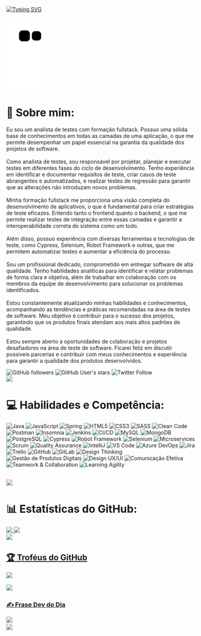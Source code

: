

[![Typing SVG](https://readme-typing-svg.herokuapp.com/?color=039535&size=50&center=true&vCenter=true&width=1000&lines=Olá,+Meu+Nome+é+Victor+Leão;Analista+de+Testes;+:%29)](https://git.io/typing-svg)


  ![Snake animation](https://github.com/yasminalves16/yasminalves16/blob/output/github-contribution-grid-snake.svg)


# 💫 Sobre mim:
Eu sou um analista de testes com formação fullstack. Possuo uma sólida base de conhecimentos em todas as camadas de uma aplicação, o que me permite desempenhar um papel essencial na garantia da qualidade dos projetos de software.
<br><br>
Como analista de testes, sou responsável por projetar, planejar e executar testes em diferentes fases do ciclo de desenvolvimento. Tenho experiência em identificar e documentar requisitos de teste, criar casos de teste abrangentes e automatizados, e realizar testes de regressão para garantir que as alterações não introduzam novos problemas.
<br><br>
Minha formação fullstack me proporciona uma visão completa do desenvolvimento de aplicativos, o que é fundamental para criar estratégias de teste eficazes. Entendo tanto o frontend quanto o backend, o que me permite realizar testes de integração entre essas camadas e garantir a interoperabilidade correta do sistema como um todo.
<br><br>
Além disso, possuo experiência com diversas ferramentas e tecnologias de teste, como Cypress, Selenium, Robot Framework e outras, que me permitem automatizar testes e aumentar a eficiência do processo.
<br><br>
Sou um profissional dedicado, comprometido em entregar software de alta qualidade. Tenho habilidades analíticas para identificar e relatar problemas de forma clara e objetiva, além de trabalhar em colaboração com os membros da equipe de desenvolvimento para solucionar os problemas identificados.
<br><br>
Estou constantemente atualizando minhas habilidades e conhecimentos, acompanhando as tendências e práticas recomendadas na área de testes de software. Meu objetivo é contribuir para o sucesso dos projetos, garantindo que os produtos finais atendam aos mais altos padrões de qualidade.
<br><br>
Estou sempre aberto a oportunidades de colaboração e projetos desafiadores na área de teste de software. Ficarei feliz em discutir possíveis parcerias e contribuir com meus conhecimentos e experiência para garantir a qualidade dos produtos desenvolvidos.


<div>
  <img alt="GitHub followers" src="https://img.shields.io/github/followers/leaovictor">
  <img alt="GitHub User's stars" src="https://img.shields.io/github/stars/leaovictor">
  <img alt="Twitter Follow" src="https://img.shields.io/twitter/follow/victorleaoreal">
</div>




<img src="https://user-images.githubusercontent.com/73097560/115834477-dbab4500-a447-11eb-908a-139a6edaec5c.gif">

# 💻 Habilidades e Competência:
![Java](https://img.shields.io/badge/Java-Programming_Language-007396.svg?style=for-the-badge&logo=java&logoColor=white)
![JavaScript](https://img.shields.io/badge/JavaScript-Programming_Language-F7DF1E.svg?style=for-the-badge&logo=javascript&logoColor=white)
![Spring](https://img.shields.io/badge/Spring-Framework-6DB33F.svg?style=for-the-badge&logo=spring&logoColor=white)
![HTML5](https://img.shields.io/badge/HTML5-Markup-FF4500.svg?style=for-the-badge&logo=html5&logoColor=white)
![CSS3](https://img.shields.io/badge/CSS3-Stylesheet-1572B6.svg?style=for-the-badge&logo=css3&logoColor=white)
![SASS](https://img.shields.io/badge/SASS-CSS_Preprocessor-CD6799.svg?style=for-the-badge&logo=sass&logoColor=white)
![Clean Code](https://img.shields.io/badge/Clean_Code-Principles-008000.svg?style=for-the-badge)
![Postman](https://img.shields.io/badge/Postman-API_Development-FF6C37.svg?style=for-the-badge&logo=postman&logoColor=white)
![Insomnia](https://img.shields.io/badge/Insomnia-API_Development-5849BE.svg?style=for-the-badge&logo=insomnia&logoColor=white)
![Jenkins](https://img.shields.io/badge/Jenkins-Automation-CB1F3F.svg?style=for-the-badge&logo=jenkins&logoColor=white)
![CI/CD](https://img.shields.io/badge/CI_CD-Continuous_Integration_Delivery-555555.svg?style=for-the-badge)
![MySQL](https://img.shields.io/badge/MySQL-Database-4479A1.svg?style=for-the-badge&logo=mysql&logoColor=white)
![MongoDB](https://img.shields.io/badge/MongoDB-NoSQL_Database-47A248.svg?style=for-the-badge&logo=mongodb&logoColor=white)
![PostgreSQL](https://img.shields.io/badge/PostgreSQL-Database-336791.svg?style=for-the-badge&logo=postgresql&logoColor=white)
![Cypress](https://img.shields.io/badge/Cypress-Testing-058a5e.svg?style=for-the-badge&logo=cypress&logoColor=white)
![Robot Framework](https://img.shields.io/badge/Robot_Framework-Automated_Testing-00C853.svg?style=for-the-badge&logo=robot-framework&logoColor=white)
![Selenium](https://img.shields.io/badge/Selenium-Web_Automation-43B02A.svg?style=for-the-badge&logo=selenium&logoColor=white)
![Microservices](https://img.shields.io/badge/Microservices-Architecture-FF6F00.svg?style=for-the-badge&logo=microservices&logoColor=white)
![Scrum](https://img.shields.io/badge/Scrum-Agile_Methodology-5849BE.svg?style=for-the-badge&logo=scrum&logoColor=white)
![Quality Assurance](https://img.shields.io/badge/Quality_Assurance-Testing-6D86B1.svg?style=for-the-badge&logo=quality-assurance&logoColor=white)
![IntelliJ](https://img.shields.io/badge/IntelliJ-IDE-000000.svg?style=for-the-badge&logo=intellij-idea&logoColor=white) 
![VS Code](https://img.shields.io/badge/VS_Code-IDE-007ACC.svg?style=for-the-badge&logo=visual-studio-code&logoColor=white)
![Azure DevOps](https://img.shields.io/badge/Azure_DevOps-Workflow-0078D7.svg?style=for-the-badge&logo=azure-devops&logoColor=white)
![Jira](https://img.shields.io/badge/Jira-Project_Management-0052CC.svg?style=for-the-badge&logo=jira&logoColor=white)
![Trello](https://img.shields.io/badge/Trello-Project_Management-0079BF.svg?style=for-the-badge&logo=trello&logoColor=white)
![GitHub](https://img.shields.io/badge/GitHub-Code_Repository-181717.svg?style=for-the-badge&logo=github&logoColor=white)
![GitLab](https://img.shields.io/badge/GitLab-Code_Repository-FCA121.svg?style=for-the-badge&logo=gitlab&logoColor=white)
![Design Thinking](https://img.shields.io/badge/Design_Thinking-Innovation-DD1C1A.svg?style=for-the-badge)
![Gestão de Produtos Digitais](https://img.shields.io/badge/Gestão_de_Produtos_Digitais-Product_Management-2C6CC4.svg?style=for-the-badge)
![Design UX/UI](https://img.shields.io/badge/Design_UX%2FUI-User_Experience-FF4088.svg?style=for-the-badge)
![Comunicação Efetiva](https://img.shields.io/badge/Comunicação_Efetiva-Effective_Communication-4AB197.svg?style=for-the-badge)
![Teamwork & Collaboration](https://img.shields.io/badge/Teamwork_%26_Collaboration-Collaborative_Work-FF9F00.svg?style=for-the-badge)
![Learning Agility](https://img.shields.io/badge/Learning_Agility-Continuous_Learning-00C9A7.svg?style=for-the-badge)


<br>
<img src="https://user-images.githubusercontent.com/73097560/115834477-dbab4500-a447-11eb-908a-139a6edaec5c.gif">

# 📊 Estatísticas do GitHub:

<div>
<a href="https://github.com/leaovictor">
<img height="180em" src="https://github-readme-stats.vercel.app/api/top-langs/?username=leaovictor&layout=compact&langs_count=7&theme=dracula"/>
<img height="180em" src="https://github-readme-stats.vercel.app/api?username=leaovictor&show_icons=true&theme=dracula&include_all_commits=true&count_private=true"/>
</div>

<img src="https://user-images.githubusercontent.com/73097560/115834477-dbab4500-a447-11eb-908a-139a6edaec5c.gif">

## 🏆 Troféus do GitHub
![](https://github-profile-trophy.vercel.app/?username=leaovictor&theme=algolia&no-frame=true&no-bg=true&margin-w=5)

<img src="https://user-images.githubusercontent.com/73097560/115834477-dbab4500-a447-11eb-908a-139a6edaec5c.gif">


### ✍️ Frase Dev do Dia
![](https://quotes-github-readme.vercel.app/api?type=horizontal&theme=radical)
<br>
<img src="https://user-images.githubusercontent.com/73097560/115834477-dbab4500-a447-11eb-908a-139a6edaec5c.gif">


